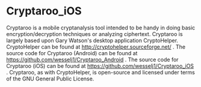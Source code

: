 Cryptaroo_iOS
=============

Cryptaroo is a mobile cryptanalysis tool intended to be handy in doing basic encryption/decryption techniques or analyzing ciphertext. Cryptaroo is largely based upon Gary Watson's desktop application CryptoHelper. CryptoHelper can be found at http://cryptohelper.sourceforge.net/ . The source code for Cryptaroo (Android) can be found at https://github.com/wesselj1/Cryptaroo_Android . The source code for Cryptaroo (iOS) can be found at https://github.com/wesselj1/Cryptaroo_iOS . Cryptaroo, as with CryptoHelper, is open-source and licensed under terms of the GNU General Public License.
